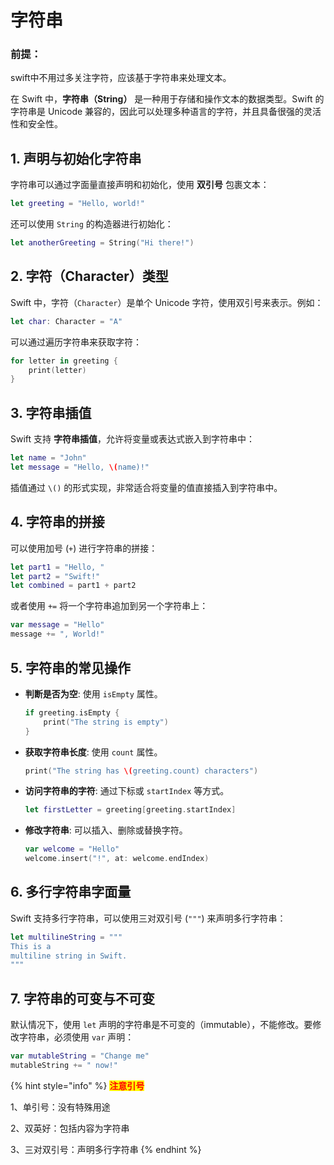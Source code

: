 # 字符串

### 前提：

swift中不用过多关注字符，应该基于字符串来处理文本。



在 Swift 中，**字符串（String）** 是一种用于存储和操作文本的数据类型。Swift 的字符串是 Unicode 兼容的，因此可以处理多种语言的字符，并且具备很强的灵活性和安全性。



## 1. **声明与初始化字符串**

字符串可以通过字面量直接声明和初始化，使用 **双引号** 包裹文本：

```swift
let greeting = "Hello, world!"
```

还可以使用 `String` 的构造器进行初始化：

```swift
let anotherGreeting = String("Hi there!")
```

## 2. **字符（Character）类型**

Swift 中，字符（`Character`）是单个 Unicode 字符，使用双引号来表示。例如：

```swift
let char: Character = "A"
```

可以通过遍历字符串来获取字符：

```swift
for letter in greeting {
    print(letter)
}
```

## 3. **字符串插值**

Swift 支持 **字符串插值**，允许将变量或表达式嵌入到字符串中：

```swift
let name = "John"
let message = "Hello, \(name)!"
```

插值通过 `\()` 的形式实现，非常适合将变量的值直接插入到字符串中。

## 4. **字符串的拼接**

可以使用加号 (`+`) 进行字符串的拼接：

```swift
let part1 = "Hello, "
let part2 = "Swift!"
let combined = part1 + part2
```

或者使用 `+=` 将一个字符串追加到另一个字符串上：

```swift
var message = "Hello"
message += ", World!"
```

## 5. **字符串的常见操作**

*   **判断是否为空**: 使用 `isEmpty` 属性。

    ```swift
    if greeting.isEmpty {
        print("The string is empty")
    }
    ```
*   **获取字符串长度**: 使用 `count` 属性。

    ```swift
    print("The string has \(greeting.count) characters")
    ```
*   **访问字符串的字符**: 通过下标或 `startIndex` 等方式。

    ```swift
    let firstLetter = greeting[greeting.startIndex]
    ```
*   **修改字符串**: 可以插入、删除或替换字符。

    ```swift
    var welcome = "Hello"
    welcome.insert("!", at: welcome.endIndex)
    ```

## 6. **多行字符串字面量**

Swift 支持多行字符串，可以使用三对双引号 (`"""`) 来声明多行字符串：

```swift
let multilineString = """
This is a
multiline string in Swift.
"""
```

## 7. **字符串的可变与不可变**

默认情况下，使用 `let` 声明的字符串是不可变的（immutable），不能修改。要修改字符串，必须使用 `var` 声明：

```swift
var mutableString = "Change me"
mutableString += " now!"
```



{% hint style="info" %}
<mark style="color:red;">**注意引号**</mark>

1、单引号：没有特殊用途

2、双英好：包括内容为字符串

3、三对双引号：声明多行字符串
{% endhint %}



####
